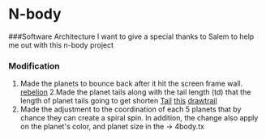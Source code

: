 # N-body
###Software Architecture
I want to give a special thanks to Salem to help me out with this n-body project

### Modification
1. Made the planets to bounce back after it hit the screen frame wall.
[rebelion](https://github.com/DolaPham97/N-body/blob/master/Body.java#L94)
2.Made the planet tails along with the tail length (td) that the length of planet tails going to get shorten
[Tail](https://github.com/DolaPham97/N-body/blob/master/Body.java#L81)
[this](https://github.com/DolaPham97/N-body/blob/master/Body.java#L73)
[drawtrail](https://github.com/DolaPham97/N-body/blob/master/Body.java#128)
3. Made the adjustment to the coordination of each 5 planets that by chance they can create a spiral spin. In addition, the change also apply on the planet's color, and planet size in the -> 4body.tx
